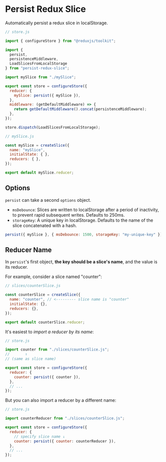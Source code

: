 # Persist Redux Slice

Automatically persist a redux slice in localStorage.

```javascript
// store.js

import { configureStore } from "@reduxjs/toolkit";

import { 
  persist, 
  persistenceMiddleware, 
  LoadSlicesFromLocalStorage 
} from "persist-redux-slice";

import mySlice from "./mySlice";

export const store = configureStore({
  reducer: {
    mySlice: persist({ mySlice }),
  },
  middleware: (getDefaultMiddleware) => {
    return getDefaultMiddleware().concat(persistenceMiddleware);
  },
});

store.dispatch(LoadSlicesFromLocalStorage);
```

```javascript
// mySlice.js

const mySlice = createSlice({
  name: "mySlice",
  initialState: { },
  reducers: { },
});

export default mySlice.reducer;
```
##  Options
`persist` can take a second `options` object.
* `msDebounce`: Slices are written to localStorage after a period of inactivity, to prevent rapid subsequent writes. Defaults to 250ms.
* `storageKey`: A unique key in localStorage. Defaults to the name of the slice concatenated with a hash.

```javascript
persist({ mySlice }, { msDebounce: 1500, storageKey: "my-unique-key" });
```

## Reducer Name

In `persist`'s first object, **the key should be a slice's name**, and the value is its reducer.

For example, consider a slice named "counter":

```javascript
// slices/counterSlice.js

const counterSlice = createSlice({
  name: "counter", // <--------- slice name is "counter"
  initialState: {},
  reducers: {},
});

export default counterSlice.reducer;
```

It's easiest to *import a reducer by its name*:
```javascript
// store.js

import counter from "./slices/counterSlice.js";
//       ↑
// (same as slice name)

export const store = configureStore({
  reducer: {
    counter: persist({ counter }),
  },
  // ...
});
```

But you can also import a reducer by a different name:

```javascript
// store.js

import counterReducer from "./slices/counterSlice.js";

export const store = configureStore({
  reducer: {
    // specify slice name ↓
    counter: persist({ counter: counterReducer }),
  },
  // ...
});
```